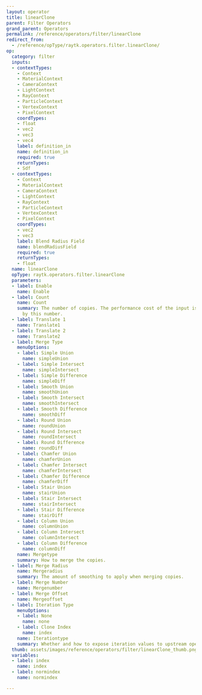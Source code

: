 ```yaml
---
layout: operator
title: linearClone
parent: Filter Operators
grand_parent: Operators
permalink: /reference/operators/filter/linearClone
redirect_from:
  - /reference/opType/raytk.operators.filter.linearClone/
op:
  category: filter
  inputs:
  - contextTypes:
    - Context
    - MaterialContext
    - CameraContext
    - LightContext
    - RayContext
    - ParticleContext
    - VertexContext
    - PixelContext
    coordTypes:
    - float
    - vec2
    - vec3
    - vec4
    label: definition_in
    name: definition_in
    required: true
    returnTypes:
    - Sdf
  - contextTypes:
    - Context
    - MaterialContext
    - CameraContext
    - LightContext
    - RayContext
    - ParticleContext
    - VertexContext
    - PixelContext
    coordTypes:
    - vec2
    - vec3
    label: Blend Radius Field
    name: blendRadiusField
    required: true
    returnTypes:
    - float
  name: linearClone
  opType: raytk.operators.filter.linearClone
  parameters:
  - label: Enable
    name: Enable
  - label: Count
    name: Count
    summary: The number of copies. The performance cost of the input is multiplied
      by this number.
  - label: Translate 1
    name: Translate1
  - label: Translate 2
    name: Translate2
  - label: Merge Type
    menuOptions:
    - label: Simple Union
      name: simpleUnion
    - label: Simple Intersect
      name: simpleIntersect
    - label: Simple Difference
      name: simpleDiff
    - label: Smooth Union
      name: smoothUnion
    - label: Smooth Intersect
      name: smoothIntersect
    - label: Smooth Difference
      name: smoothDiff
    - label: Round Union
      name: roundUnion
    - label: Round Intersect
      name: roundIntersect
    - label: Round Difference
      name: roundDiff
    - label: Chamfer Union
      name: chamferUnion
    - label: Chamfer Intersect
      name: chamferIntersect
    - label: Chamfer Difference
      name: chamferDiff
    - label: Stair Union
      name: stairUnion
    - label: Stair Intersect
      name: stairIntersect
    - label: Stair Difference
      name: stairDiff
    - label: Column Union
      name: columnUnion
    - label: Column Intersect
      name: columnIntersect
    - label: Column Difference
      name: columnDiff
    name: Mergetype
    summary: How to merge the copies.
  - label: Merge Radius
    name: Mergeradius
    summary: The amount of smoothing to apply when merging copies.
  - label: Merge Number
    name: Mergenumber
  - label: Merge Offset
    name: Mergeoffset
  - label: Iteration Type
    menuOptions:
    - label: None
      name: none
    - label: Clone Index
      name: index
    name: Iterationtype
    summary: Whether and how to expose iteration values to upstream operators.
  thumb: assets/images/reference/operators/filter/linearClone_thumb.png
  variables:
  - label: index
    name: index
  - label: normindex
    name: normindex

---
```

